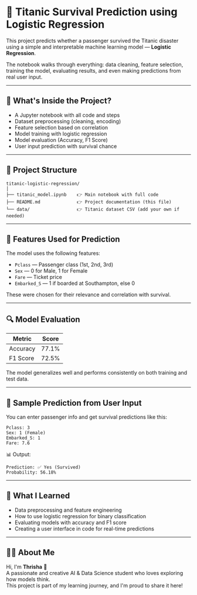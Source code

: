 # 🚢 Titanic Survival Prediction using Logistic Regression

This project predicts whether a passenger survived the Titanic disaster using a simple and interpretable machine learning model — **Logistic Regression**.

The notebook walks through everything: data cleaning, feature selection, training the model, evaluating results, and even making predictions from real user input.

---

## 📂 What's Inside the Project?

- A Jupyter notebook with all code and steps  
- Dataset preprocessing (cleaning, encoding)  
- Feature selection based on correlation  
- Model training with logistic regression  
- Model evaluation (Accuracy, F1 Score)  
- User input prediction with survival chance  

---

## 📁 Project Structure

```
titanic-logistic-regression/
│
├── titanic_model.ipynb    👉 Main notebook with full code
├── README.md              👉 Project documentation (this file)
└── data/                  👉 Titanic dataset CSV (add your own if needed)
```

---

## 🔧 Features Used for Prediction

The model uses the following features:

- `Pclass` — Passenger class (1st, 2nd, 3rd)
- `Sex` — 0 for Male, 1 for Female
- `Fare` — Ticket price
- `Embarked_S` — 1 if boarded at Southampton, else 0

These were chosen for their relevance and correlation with survival.

---

## 🔍 Model Evaluation

| Metric    | Score  |
|-----------|--------|
| Accuracy  | 77.1%  |
| F1 Score  | 72.5%  |

The model generalizes well and performs consistently on both training and test data.

---

## 🧪 Sample Prediction from User Input

You can enter passenger info and get survival predictions like this:

```text
Pclass: 3
Sex: 1 (Female)
Embarked_S: 1
Fare: 7.6
```

📊 Output:
```
Prediction: ✅ Yes (Survived)
Probability: 56.18%
```

---

## 🌱 What I Learned

- Data preprocessing and feature engineering  
- How to use logistic regression for binary classification  
- Evaluating models with accuracy and F1 score  
- Creating a user interface in code for real-time predictions  

---

## 👩‍💻 About Me

Hi, I'm **Thrisha** 💚  
A passionate and creative AI & Data Science student who loves exploring how models think.  
This project is part of my learning journey, and I'm proud to share it here!


